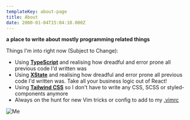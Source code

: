 ```yaml
---
templateKey: about-page
title: About
date: 2000-01-04T15:04:10.000Z
---
```


**a place to write about mostly programming related things**

Things I'm into right now (Subject to Change):

- Using [**TypeScript**](https://img.ifunny.co/images/c83197b2c08dd00874daac4fb3b536f998037ee264254b91298558ff652687dc_1.jpg) and realising how dreadful and error prone all previous code I'd written was
- Using [**XState**](https://github.com/davidkpiano/xstate) and realising how dreadful and error prone all previous code I'd written was. Take all your business logic out of React!
- Using [**Tailwind CSS**](https://tailwindcss.com/) so I don't have to write any CSS, SCSS or styled-components anymore
- Always on the hunt for new Vim tricks or config to add to my [.vimrc](https://github.com/dotfiles)

![Me](/img/about.jpg)
